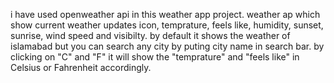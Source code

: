 i have used openweather api in this weather app project.
weather ap which show current weather updates icon, temprature, feels like, humidity, sunset, sunrise, wind speed and visibilty.
by default it shows the weather of islamabad but you can search any city by puting city name in search bar. 
by clicking on "C" and "F" it will show the "temprature" and "feels like" in Celsius or Fahrenheit accordingly.
